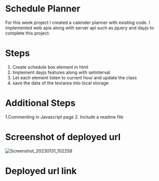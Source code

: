 # Schedule Planner
For this week project I created a calender planner with existing code. I implemented web apis along with server api such as jquery and dayjs to complete this project.

# Steps
1. Create schedule box element in html
2. Implement dayjs features along with setinterval
3. Let each element listen to current hour and update the class
4. save the data of the textarea into local storage

# Additional Steps
1.Commenting in Javascript page
2. Include a readme file

# Screenshot of deployed url

![Screenshot_20230131_102258](https://user-images.githubusercontent.com/95009568/215967287-28e30e49-948c-41f0-9631-f2013141cecc.png)

# Deployed url link
